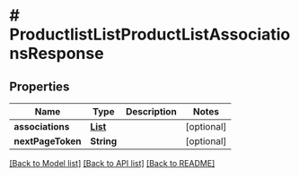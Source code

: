 # # ProductlistListProductListAssociationsResponse


## Properties 


Name | Type | Description | Notes
------------ | ------------- | ------------- | -------------
**associations**| [**List<ProductlistProductListAssociation>**](ProductlistProductListAssociation.md) |   | [optional]
**nextPageToken**| **String** |   | [optional]


[[Back to Model list]](../../README.md#models) [[Back to API list]](../../README.md#endpoints) [[Back to README]](../../README.md)

